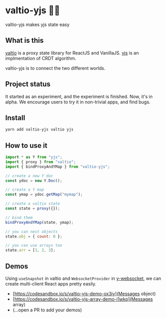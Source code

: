 # valtio-yjs 💊🚀

valtio-yjs makes yjs state easy

## What is this

[valtio](https://github.com/pmndrs/valtio) is
a proxy state library for ReactJS and VanillaJS.
[yjs](https://github.com/yjs/yjs) is
an implmentation of CRDT algorithm.

valtio-yjs is to connect the two different worlds.

## Project status

It started as an experiment, and the experiment is finished.
Now, it's in alpha.
We encourage users to try it in non-trivial apps, and find bugs.

## Install

```bash
yarn add valtio-yjs valtio yjs
```

## How to use it

```js
import * as Y from "yjs";
import { proxy } from "valtio";
import { bindProxyAndYMap } from "valtio-yjs";

// create a new Y doc
const ydoc = new Y.Doc();

// create a Y map
const ymap = ydoc.getMap("mymap");

// create a valtio state
const state = proxy({});

// bind them
bindProxyAndYMap(state, ymap);

// you can nest objects
state.obj = { count: 0 };

// you can use arrays too
state.arr = [1, 2, 3];
```

## Demos

Using `useSnapshot` in valtio and
`WebsocketProvider` in [y-websocket](https://github.com/yjs/y-websocket),
we can create multi-client React apps pretty easily.

- [https://codesandbox.io/s/valtio-yjs-demo-ox3iy](Messages object)
- [https://codesandbox.io/s/valtio-yjs-array-demo-j1wkp](Messages array)
- (...open a PR to add your demos)
